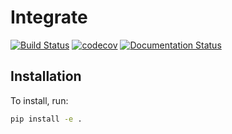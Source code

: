 # Integrate
[![Build Status](https://travis-ci.org/adabbott/integrate.svg?branch=master)](https://travis-ci.org/adabbott/integrate)
[![codecov](https://codecov.io/gh/adabbott/integrate/branch/master/graph/badge.svg)](https://codecov.io/gh/adabbott/integrate)
[![Documentation Status](https://readthedocs.org/projects/integrateaa/badge/?version=latest)](http://integrateaa.readthedocs.io/en/latest/?badge=latest)
  

## Installation

To install, run:
```bash
pip install -e .
```
